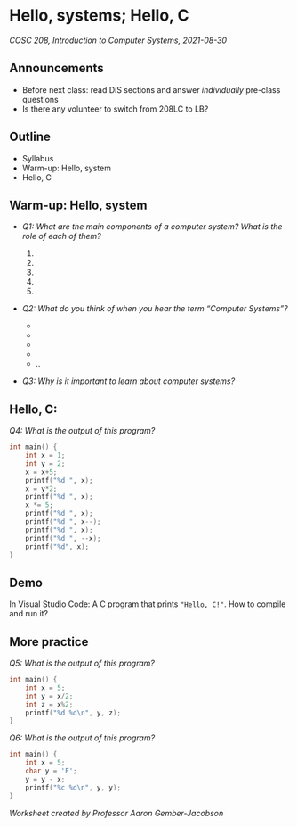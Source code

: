 # Hello, systems; Hello, C
_COSC 208, Introduction to Computer Systems, 2021-08-30_

## Announcements
* Before next class: read DiS sections and answer _individually_ pre-class questions
* Is there any volunteer to switch from 208LC to LB?

## Outline

* Syllabus
* Warm-up: Hello, system
* Hello, C 

## Warm-up: Hello, system 

* _Q1: What are the main components of a computer system? What is the role of each of them?_  

    1.
    2.
    3.
    4.
    5.

* _Q2: What do you think of when you hear the term “Computer Systems”?_

    +
    +
    +
    +
    + ..

* _Q3: Why is it important to learn about computer systems?_



<div style="page-break-after: always;"></div>

## Hello, C: 

_Q4: What is the output of this program?_
```C
int main() {
    int x = 1;
    int y = 2;
    x = x+5;
    printf("%d ", x);
    x = y*2;
    printf("%d ", x);
    x *= 5;
    printf("%d ", x);
    printf("%d ", x--);
    printf("%d ", x);
    printf("%d ", --x);
    printf("%d", x);
}
```

## Demo

In Visual Studio Code: A C program that prints `"Hello, C!"`. How to compile and run it?

## More practice 

_Q5: What is the output of this program?_
```C
int main() {
    int x = 5;
    int y = x/2;
    int z = x%2;
    printf("%d %d\n", y, z);
}
```
_Q6: What is the output of this program?_
```C
int main() {
    int x = 5;
    char y = 'F';
    y = y - x;
    printf("%c %d\n", y, y);
}
```

<!--
## Output

Syntax of `printf`
## Q5: Extra practice
* _Write a program that computes and displays the number of minutes in a year._
-->
_Worksheet created by Professor Aaron Gember-Jacobson_